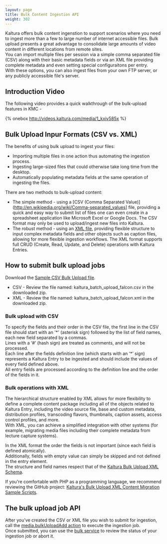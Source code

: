 ```yaml
---
layout: page
title: Bulk Content Ingestion API
weight: 302
---
```


Kaltura offers bulk content ingenstion to support scenarios where you need to ingest more than a few to large number of internet accessible files. Bulk upload presents a great advantage to consolidate large amounts of video content in different locations from remote sites.  
You can import multiple files per session via a simple comma separated file (CSV) along with their basic metadata fields or via an XML file providing complete metadata and even setting special configuraitons per entry.  
With these options, you can also ingest files from your own FTP server, or any publicly accessible file's server.

## Introduction Video

The following video provides a quick walkthrough of the bulk-upload features in KMC - 

{% onebox http://videos.kaltura.com/media/1_kxiv585x %}

## Bulk Upload Inpur Formats (CSV vs. XML)

The benefits of using bulk upload to ingest your files:

* Importing multiple files in one action thus automating the ingestion process.
* Ingesting large-sized files that could otherwise take long time from the desktop.
* Automatically populating metadata fields at the same operation of ingesting the files.

There are two methods to bulk-upload content:

* The simple method - using a [CSV (Comma Separated Value)](http://en.wikipedia.org/wiki/Comma-separated_values] file, providing a quick and easy way to submit list of files one can even create in a spreadsheet application like Microsoft Excel or Google Docs. The CSV format may only be used to upload/ingest new files into Kaltura.
* The robust method - using an [XML file](http://en.wikipedia.org/wiki/XML), providing flexible structure to input complex metadata fields and other objects such as caption files, allowing for more flexible ingestion workflows. The XML format supports full CRUD (Create, Read, Update, and Delete) operations with Kaltura Entries.

## How to submit bulk upload jobs

Download the [Sample CSV Bulk Upload file](https://cdnapisec.kaltura.com/content/docs/kaltura_batch_upload_falcon.zip).  

* CSV - Review the file named: kaltura_batch_upload_falcon.csv in the downloaded zip.
* XML - Review the file named: kaltura_batch_upload_falcon.xml in the downloaded zip.

### Bulk upload with CSV

To specify the fields and their order in the CSV file, the first line in the CSV file should start with an '\*'  (asterisk sign) followed by the list of field names, each new field separated by a commas.   
Lines with a ‘#’ (hash sign) are treated as comments, and will not be processed.  
Each line after the fields definition line (which starts with an ‘*’ sign) represents a Kaltura Entry to be ingested and should include the values of every field defined above.  
All entry fields are processed according to the definition line and the order of the fields in it.  

### Bulk operations with XML

The hierarchical structure enabled by XML allows for more flexibility to define a complete content package including all of the objects related to Kaltura Entry, including the video source file, base and custom metadata, distribution profiles, transcoding flavors, thumbnails, caption assets, access control profiles, and more.   
With XML, you can achieve a simplified integration with other systems (for example, migrating media files including their complete metadata from lecture capture systems).   

In the XML format the order the fields is not important (since each field is defined atomically).  
Additionally, fields with empty value can simply be skipped and not defined in the entry element.  
The structure and field names respect that of the [Kaltura Bulk Upload XML Schema](https://developer.kaltura.com/api-docs/#/Bulk%20Upload).

If you're comfortable with PHP as a programming language, we recommend reviewing the GitHub project: [Kaltura's Bulk Upload XML Content Migration Sample Scripts](https://github.com/kaltura/kaltura-bulk-upload-migration-samples).


## The bulk upload job API

After you've created the CSV or XML file you wish to submit for ingestion, call the [media.bulkUploadAdd action](https://developer.kaltura.com/api-docs/#/media.bulkUploadAdd) to execute the ingestion job.   
Once submitted, you can use the [bulk service](https://developer.kaltura.com/api-docs/#/bulk) to review the status of your ingestion job or abort it.   
